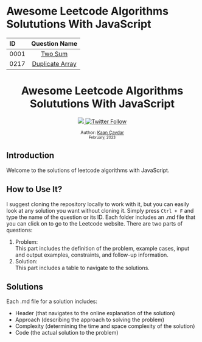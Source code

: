# Awesome Leetcode Algorithms Solututions With JavaScript

| ID   |              Question Name              |
| :--- | :-------------------------------------: |
| 0001 | [Two Sum](0001-two-sum/q-two-sum.md) |
| 0217 | [Duplicate Array](0217-contains-duplicate/q-contains-duplicate.md) |

<div align="center">
  <h1>Awesome Leetcode Algorithms Solututions With JavaScript</h1>
  <a class="header-badge" target="_blank" href="https://www.linkedin.com/in/kaan-cavdar/">
    <img src="https://img.shields.io/badge/style--5eba00.svg?label=LinkedIn&logo=linkedin&style=social">
  </a>
  <a class="header-badge" target="_blank" href="https://twitter.com/Naaqnak">
    <img alt="Twitter Follow" src="https://img.shields.io/twitter/follow/Kaan?style=social">
  </a>

  <sub>Author:
    <a href="" target="_blank">Kaan Çavdar</a><br>
    <small> February, 2023</small>
  </sub>
</div>

## Introduction

Welcome to the solutions of leetcode algorithms with JavaScript.

## How to Use It?

I suggest cloning the repository locally to work with it, but you can easily look at any solution you want without cloning it. Simply press `Ctrl + F` and type the name of the question or its ID. Each folder includes an .md file that you can click on to go to the Leetcode website. There are two parts of questions:

1. Problem: </br> This part includes the definition of the problem, example cases, input and output examples, constraints, and follow-up information.
2. Solution: </br> This part includes a table to navigate to the solutions.

## Solutions

Each .md file for a solution includes:

- Header (that navigates to the online explanation of the solution)
- Approach (describing the approach to solving the problem)
- Complexity (determining the time and space complexity of the solution)
- Code (the actual solution to the problem)